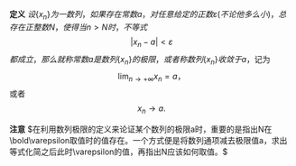 **定义** $设\{x_n\}为一数列，如果存在常数a，对任意给定的正数\varepsilon (不论他多么小)，总存在正整数N，使得当n>N时，不等式$$$ |x_n-a| < \varepsilon $$$都成立，那么就称常数 a是数列\{x_n\}的极限，或者称数列 \{x_n\}收敛于a$，记为
$$ \lim_{n \to +\infty}x_n = a ，$$
或者
$$ x_n \to a .$$


**注意** $在利用数列极限的定义来论证某个数列的极限a时，重要的是指出N在\bold\varepsilon取值时的值存在。一个方式便是将数列通项减去极限值a，求出等式化简之后此时\varepsilon的值，再指出N应该如何取值。$
